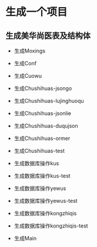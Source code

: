 # 生成一个项目

## 生成美华尚医表及结构体

* 生成Moxings
* 生成Conf
* 生成Cuowu
* 生成Chushihuas-jsongo
* 生成Chushihuas-lujinghuoqu

* 生成Chushihuas-jsonlie
* 生成Chushihuas-duqujson

* 生成Chushihuas-ormer
* 生成Chushihuas-test

* 生成数据库操作kus
* 生成数据库操作kus-test
* 生成数据库操作yewus
* 生成数据库操作yewus-test
* 生成数据库操作kongzhiqis
* 生成数据库操作kongzhiqis-test

* 生成Main
